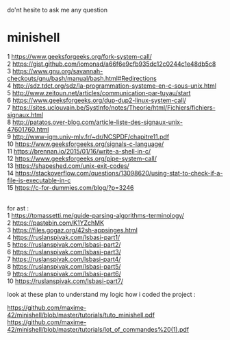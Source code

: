 do'nt hesite to ask me any question<br>
# minishell<br>
1   https://www.geeksforgeeks.org/fork-system-call/ <br>
2   https://gist.github.com/iomonad/a66f6e9cfb935dc12c0244c1e48db5c8 <br>
3   https://www.gnu.org/savannah-checkouts/gnu/bash/manual/bash.html#Redirections <br>
4   http://sdz.tdct.org/sdz/la-programmation-systeme-en-c-sous-unix.html <br>
5   http://www.zeitoun.net/articles/communication-par-tuyau/start <br>
6   https://www.geeksforgeeks.org/dup-dup2-linux-system-call/ <br>
7   https://sites.uclouvain.be/SystInfo/notes/Theorie/html/Fichiers/fichiers-signaux.html <br>
8   http://patatos.over-blog.com/article-liste-des-signaux-unix-47601760.html <br>
9   http://www-igm.univ-mlv.fr/~dr/NCSPDF/chapitre11.pdf <br>
10  https://www.geeksforgeeks.org/signals-c-language/ <br>
11  https://brennan.io/2015/01/16/write-a-shell-in-c/ <br>
12  https://www.geeksforgeeks.org/pipe-system-call/ <br>
13  https://shapeshed.com/unix-exit-codes/ <br>
14  https://stackoverflow.com/questions/13098620/using-stat-to-check-if-a-file-is-executable-in-c <br>
15  https://c-for-dummies.com/blog/?p=3246 <br><br>

for ast : <br>
1   https://tomassetti.me/guide-parsing-algorithms-terminology/<br>
2   https://pastebin.com/K1YZchMK <br>
3   https://files.gogaz.org/42sh-appsinges.html<br>
4   https://ruslanspivak.com/lsbasi-part1/ <br>
5   https://ruslanspivak.com/lsbasi-part2/ <br>
6   https://ruslanspivak.com/lsbasi-part3/ <br>
7   https://ruslanspivak.com/lsbasi-part4/ <br>
8   https://ruslanspivak.com/lsbasi-part5/ <br>
9   https://ruslanspivak.com/lsbasi-part6/ <br>
10  https://ruslanspivak.com/lsbasi-part7/ <br>

look at these plan to understand my logic how i coded the project : <br>

https://github.com/maxime-42/minishell/blob/master/tutorials/tuto_minishell.pdf<br>
https://github.com/maxime-42/minishell/blob/master/tutorials/lot_of_commandes%20(1).pdf<br>
